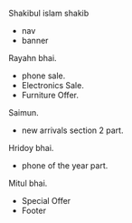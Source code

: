 Shakibul islam shakib
- nav
- banner

Rayahn bhai.

- phone sale.
- Electronics Sale.
- Furniture Offer.

Saimun.

- new arrivals section 2 part.

Hridoy bhai.

- phone of the year part.

Mitul bhai.

- Special Offer
- Footer
